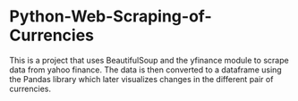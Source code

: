 # Python-Web-Scraping-of-Currencies
This is a project that uses BeautifulSoup and the yfinance module to scrape data from yahoo finance. 
The data is then converted to a dataframe using the Pandas library which later visualizes changes in the different pair of currencies.
